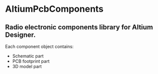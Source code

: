 # AltiumPcbComponents
## Radio electronic components library for Altium Designer. 

Each component object contains:
* Schematic part
* PCB footprint part
* 3D model part
